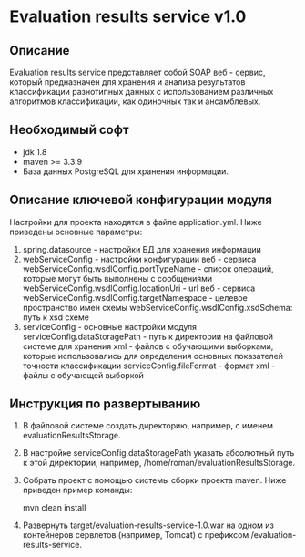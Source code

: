 Evaluation results service v1.0
========================================

Описание
----------------------------------------
   Evaluation results service представляет собой SOAP веб - сервис, который предназначен для хранения
и анализа результатов классификации разнотипных данных с использованием различных алгоритмов классификации,
как одиночных так и ансамблевых.


Необходимый софт
----------------------------------------
* jdk 1.8
* maven >= 3.3.9
* База данных PostgreSQL для хранения информации.

Описание ключевой конфигурации модуля
----------------------------------------
Настройки для проекта находятся в файле application.yml. Ниже приведены основные параметры:
1) spring.datasource - настройки БД для хранения информации
2) webServiceConfig - настройки конфигурации веб - сервиса
    webServiceConfig.wsdlConfig.portTypeName - список операций, которые могут быть выполнены с сообщениями
    webServiceConfig.wsdlConfig.locationUri - url веб - сервиса
    webServiceConfig.wsdlConfig.targetNamespace - целевое пространство имен схемы
    webServiceConfig.wsdlConfig.xsdSchema: путь к xsd схеме
3) serviceConfig - основные настройки модуля
    serviceConfig.dataStoragePath - путь к директории на файловой системе для хранения xml - файлов с
    обучающими выборками, которые использовались для определения основных показателей точности классификации
    serviceConfig.fileFormat - формат xml - файлы с обучающей выборкой

Инструкция по развертыванию
----------------------------------------
    
1. В файловой системе создать директорию, например, с именем evaluationResultsStorage.

2. В настройке serviceConfig.dataStoragePath указать абсолютный путь к этой директории,
   например, /home/roman/evaluationResultsStorage.
   
3. Собрать проект с помощью системы сборки проекта maven. Ниже приведен пример команды:

   mvn clean install
   
4. Развернуть target/evaluation-results-service-1.0.war на одном из контейнеров сервлетов (например, Tomcat)
   с префиксом /evaluation-results-service.

   
